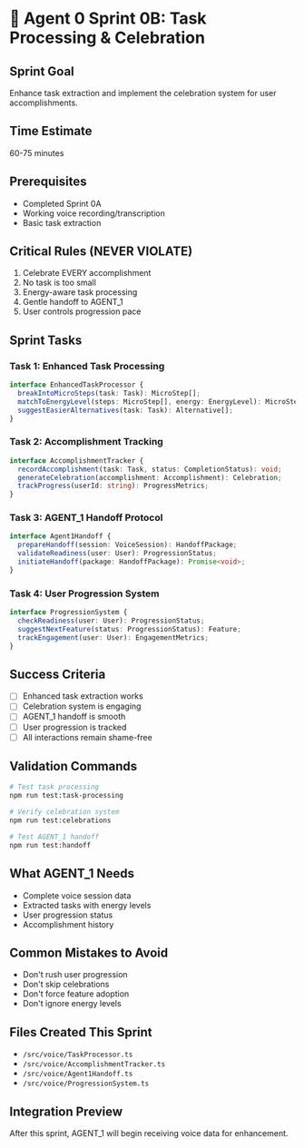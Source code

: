 # 🎤 Agent 0 Sprint 0B: Task Processing & Celebration

## Sprint Goal
Enhance task extraction and implement the celebration system for user accomplishments.

## Time Estimate
60-75 minutes

## Prerequisites
- Completed Sprint 0A
- Working voice recording/transcription
- Basic task extraction

## Critical Rules (NEVER VIOLATE)
1. Celebrate EVERY accomplishment
2. No task is too small
3. Energy-aware task processing
4. Gentle handoff to AGENT_1
5. User controls progression pace

## Sprint Tasks

### Task 1: Enhanced Task Processing
```typescript
interface EnhancedTaskProcessor {
  breakIntoMicroSteps(task: Task): MicroStep[];
  matchToEnergyLevel(steps: MicroStep[], energy: EnergyLevel): MicroStep[];
  suggestEasierAlternatives(task: Task): Alternative[];
}
```

### Task 2: Accomplishment Tracking
```typescript
interface AccomplishmentTracker {
  recordAccomplishment(task: Task, status: CompletionStatus): void;
  generateCelebration(accomplishment: Accomplishment): Celebration;
  trackProgress(userId: string): ProgressMetrics;
}
```

### Task 3: AGENT_1 Handoff Protocol
```typescript
interface Agent1Handoff {
  prepareHandoff(session: VoiceSession): HandoffPackage;
  validateReadiness(user: User): ProgressionStatus;
  initiateHandoff(package: HandoffPackage): Promise<void>;
}
```

### Task 4: User Progression System
```typescript
interface ProgressionSystem {
  checkReadiness(user: User): ProgressionStatus;
  suggestNextFeature(status: ProgressionStatus): Feature;
  trackEngagement(user: User): EngagementMetrics;
}
```

## Success Criteria
- [ ] Enhanced task extraction works
- [ ] Celebration system is engaging
- [ ] AGENT_1 handoff is smooth
- [ ] User progression is tracked
- [ ] All interactions remain shame-free

## Validation Commands
```bash
# Test task processing
npm run test:task-processing

# Verify celebration system
npm run test:celebrations

# Test AGENT_1 handoff
npm run test:handoff
```

## What AGENT_1 Needs
- Complete voice session data
- Extracted tasks with energy levels
- User progression status
- Accomplishment history

## Common Mistakes to Avoid
- Don't rush user progression
- Don't skip celebrations
- Don't force feature adoption
- Don't ignore energy levels

## Files Created This Sprint
- `/src/voice/TaskProcessor.ts`
- `/src/voice/AccomplishmentTracker.ts`
- `/src/voice/Agent1Handoff.ts`
- `/src/voice/ProgressionSystem.ts`

## Integration Preview
After this sprint, AGENT_1 will begin receiving voice data for enhancement.